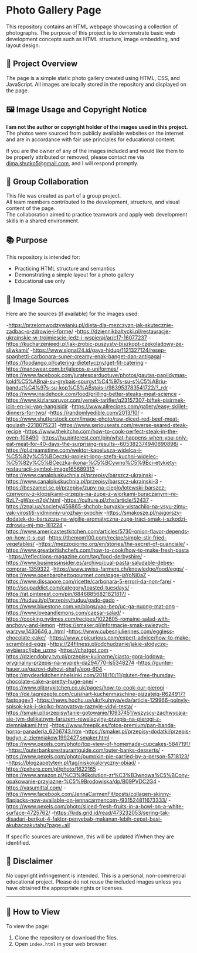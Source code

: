 # Photo Gallery Page

This repository contains an HTML webpage showcasing a collection of photographs.
The purpose of this project is to demonstrate basic web development concepts such as HTML structure, image embedding, and layout design.

## 📄 Project Overview

The page is a simple static photo gallery created using HTML, CSS, and JavaScript.
All images are locally stored in the repository and displayed on the page.

## 🖼️ Image Usage and Copyright Notice

**I am not the author or copyright holder of the images used in this project.**  
The photos were sourced from publicly available websites on the internet and are in accordance with fair use principles for educational content.

If you are the owner of any of the images included and would like them to be properly attributed or removed, please contact me via dima.shutko5@gmail.com, and I will respond promptly.

## 👥 Group Collaboration

This file was created as part of a group project.  
All team members contributed to the development, structure, and visual content of the page.  
The collaboration aimed to practice teamwork and apply web development skills in a shared environment.

## 📚 Purpose

This repository is intended for:

- Practicing HTML structure and semantics
- Demonstrating a simple layout for a photo gallery
- Educational use only

## 🔗 Image Sources

Here are the sources (if available) for the images used:

-https://przelomwodzywianiu.pl/dieta-dla-mezczyzn-jak-skutecznie-zadbac-o-zdrowie-i-forme/
-https://dziennikbaltycki.pl/restauracje-ukrainskie-w-trojmiescie-jedz-i-wspieraj/ar/c17-16077237
-https://kucharzenieedi.pl/jak-zrobic-puszysty-biszkopt-czekoladowy-ze-sliwkami/
-https://www.signal24.id/gaya-hidup/1121327124/resep-spaghetti-carbonara-super-creamy-enak-banget-dan-antigagal
-https://foodango.pl/catering-dietetyczny/get-fit-catering
-https://nanowear.com.br/jalecos-e-uniformes/
-https://www.facebook.com/juratesparduotuve/photos/gautas-papildymas-kold%C5%ABnai-su-grybais-spurgyt%C4%97s-su-s%C5%ABriu-bandut%C4%97s-su-kop%C5%ABstais-i/983953783541722/?_rdr
-https://www.insidehook.com/food/grilling-better-steaks-meat-science
-https://www.kizlarsoruyor.com/yemek-tarifler/q23157307-biftek-pisirmek-icin-en-iyi-yag-hangisidir
-https://www.allrecipes.com/gallery/easy-skillet-dinners-for-two/
-https://randomlyedible.com/2013/10/
-https://www.shutterstock.com/image-photo/raw-diced-red-beef-meat-goulash-2218075231
-https://www.seriouseats.com/reverse-seared-steak-recipe
-https://www.thekitchn.com/how-to-cook-perfect-steak-in-the-oven-108490
-https://hu.pinterest.com/pin/what-happens-when-you-only-eat-meat-for-40-days-the-surprising-results--605382374940690898/
-https://pl.dreamstime.com/wektor-kapelusza-widelca-i-%C5%82y%C5%BCeczki-projekt-logo-szefa-kuchni-widelec-%C5%82y%C5%BCeczka-ikona-%C5%BCywno%C5%9Bci-etykiety-restauracji-symbol-image165689313
-https://www.canalpluskuchnia.pl/przepisy/barszcz-ukrainski
-https://www.canalpluskuchnia.pl/przepisy/barszcz-ukrainski-3
-https://beszamel.se.pl/przepisy/zupy-na-cieplo/lotewski-barszcz-czerwony-z-klopsikami-przepis-na-zupe-z-wiorkami-buraczanymi-re-RzL7-gWax-n2pV.html
-https://culture.pl/zhs/article/52437
-https://znaj.ua/society/456865-shchob-buryakiv-vistachilo-na-vsyu-zimu-yak-virostiti-vidminniy-urozhay-ovochiv
-https://smakosze.pl/najgorszy-dodatek-do-barszczu-na-wigilie-aromatyczna-zupa-traci-smak-i-szkodzi-zdrowiu-mj-mp-181224
-https://www.americastestkitchen.com/articles/5730-onion-flavor-depends-on-how-it-s-cut
-https://themom100.com/recipe/simple-stir-fried-vegetables/
-https://mezzogiorno.org/en/stories/the-secret-of-guanciale/
-https://www.greatbritishchefs.com/how-to-cook/how-to-make-fresh-pasta
-https://reflections-magazine.com/tag/food-derbyshire/
-https://www.businessinsider.es/archivo/cual-pasta-saludable-debes-comprar-1359322
-https://www.swiss-farmers.ch/knowledge/food/eggs/
-https://www.openbarghettogourmet.com/page-jaYoNi0aZ
-https://www.dissapore.com/ricette/carbonara-5-errori-da-non-fare/
-http://soupaddict.com/category/toasted-tuesdays/
-https://at.pinterest.com/pin/68468856821821817/
-https://tuduu.it/pl/przepisy/tuduu/gado-gado
-https://www.bluestone.com.vn/blogs/vao-bep/uc-ga-nuong-mat-ong
-https://www.loveandlemons.com/caesar-salad/
-https://cooking.nytimes.com/recipes/1022605-romaine-salad-with-anchovy-and-lemon
-https://smaker.pl/informacje-smak-swiezych-warzyw,1430646,a,.html
-https://www.cubesnjuliennes.com/eggless-chocolate-cake/
-https://www.epicurious.com/expert-advice/how-to-make-scrambled-eggs
-https://24fitness.pl/odchudzanie/jakie-slodycze-wybierac/jpbe_uzmq
-https://chatgpt.com
-https://dziendobry.tvn.pl/przepisy-kulinarne/ciasto-gora-lodowa-oryginalny-przepis-na-wypiek-da294770-ls5348274
-https://gunter-hauer.ua/gazovi-duhovi-shafy/eog-604
-https://mydearkitcheninhelsinki.com/2018/10/11/gluten-free-thursday-chocolate-cake-a-pretty-huge-one/
-https://www.olitorykitchen.co.uk/pages/how-to-cook-our-pierogi
-https://de.tagrezepte.com/cuisinart-kuchenmaschine-pizzateig-R624917?fastpage=1
-https://news.hochu.ua/ukr/kuhnya/eda/article-129966-polnyiy-spisok-kak-i-skolko-hranyatsya-raznyie-vidyi-testa/
-https://smaki.pl/przepisy/tanie-gotowanie/10937451/wszyscy-zachwycaja-sie-tym-delikatnym-farszem-rewelacyjny-przepis-na-pierogi-z-ziemniakami.html
-https://www.freepik.es/fotos-premium/pan-banda-horno-panaderia_6206743.htm
-https://smaker.pl/przepisy-dodatki/przepis-budyn-z-ziemniakow,1992427,smaker.html
-https://www.pexels.com/photo/top-view-of-homemade-cupcakes-5847191/
-https://outerbanksrestaurantguide.com/outer-banks-desserts/
-https://www.pexels.com/photo/pumpkin-pie-carried-by-a-person-5718123/
-https://blogzapetytem.pl/tag/niskokaloryczny-obiad/
-https://pxhere.com/pl/photo/1622165
-https://www.amazon.pl/%C3%96kolution-zr%C3%B3wnowa%C5%BCony-opakowanie-przyjazne-%C5%9Brodowiska/dp/B09PVDC2G4
-https://vasumittal.com/
-https://www.facebook.com/JennaCarmenFit/posts/collagen-skinny-flapjacks-now-available-on-jennacarmencom-/931524811673333/
-https://www.pexels.com/photo/sliced-fresh-fruits-in-a-bowl-on-a-white-surface-4725762/
-https://kids.grid.id/read/473232053/sering-tak-disadari-berikut-4-faktor-penyebab-makanan-lebih-cepat-basi-akubacaakutahu?page=all

If specific sources are unknown, this will be updated if/when they are identified.

## 🚫 Disclaimer

No copyright infringement is intended.
This is a personal, non-commercial educational project.
Please do not reuse the included images unless you have obtained the appropriate rights or licenses.

---

## 📁 How to View

To view the page:

1. Clone the repository or download the files.
2. Open `index.html` in your web browser.

